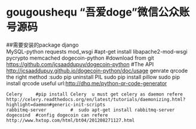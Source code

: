 # gougoushequ “吾爱doge”微信公众账号源码

##需要安装的package
    django</br>
    MySQL-python
    requests
    mod_wsgi        #apt-get install libapache2-mod-wsgi
    pycrypto 
    memcached
    dogecoin-python #download from git   https://github.com/jcsaaddupuy/dogecoin-python
                    #The API             http://jcsaaddupuy.github.io/dogecoin-python/doc/usage
    genrate qrcode
    the right method :sudo pip uninstall PIL
                      sudo pip install pillow
                      sudo pip install qrcode
    useful url:http://dhq.me/python-qr-code-generator

    Celery     #pip install Celery  u must get celery as daemon refere http://celery.readthedocs.org/en/latest/tutorials/daemonizing.html?highlight=daemon#generic-init-scripts
    rabbitmq-server         #  sudo apt-get install rabbitmq-server
    dogecoind  #config dogecoin can refere http://www.hxtop.com/html/bt04/201208271127.html

